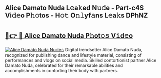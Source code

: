 ## Alice Damato Nuda L𝚎a𝚔ed N𝚞𝚍e - Part-c4S Vi𝚍𝚎o P𝚑𝚘tos - H𝚘𝚝 O𝚗𝚕yf𝚊ns L𝚎a𝚔s DPhNZ

# <h2><a href="http://kf5bmc8.oniu.top/?m=Alice+Damato+Nuda">🔗👉 🔴 Alice Damato Nuda P𝚑ot𝚘𝚜 V𝚒d𝚎o</a></h2>

[![Alice Damato Nuda Nu𝚍e𝚜](https://i.imgur.com/0qMVB7G.gif)](http://kf5bmc8.oniu.top/?m=Alice+Damato+Nuda)
Digital trendsetter Alice Damato Nuda, recognized for publishing dance and lifestyle material, consisting of performances and vlogs on social media. Skilled contortionist partner Alice Damato Nuda, celebrated for their remarkable abilities and accomplishments in contorting their body with partners.  

